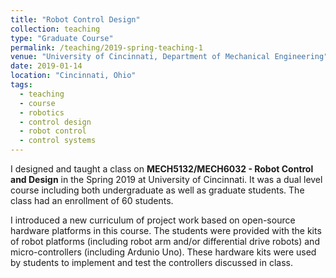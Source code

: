 ```yaml
---
title: "Robot Control Design"
collection: teaching
type: "Graduate Course"
permalink: /teaching/2019-spring-teaching-1
venue: "University of Cincinnati, Department of Mechanical Engineering"
date: 2019-01-14
location: "Cincinnati, Ohio"
tags:
  - teaching
  - course
  - robotics
  - control design
  - robot control
  - control systems
---
```


I designed and taught a class on <b>MECH5132/MECH6032 - Robot Control and Design</b> in the Spring 2019 at University of Cincinnati. It was a dual level course including both undergraduate as well as graduate students. The class had an enrollment of 60 students.

I introduced a new curriculum of project work based on open-source hardware platforms in this course. The students were provided with the kits of robot platforms (including robot arm and/or differential drive robots) and micro-controllers (including Ardunio Uno). These hardware kits were used by students to implement and test the controllers discussed in class.


